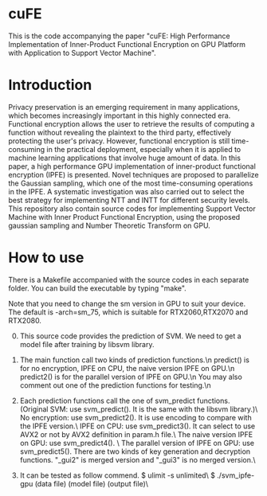# cuFE
This is the code accompanying the paper "cuFE: High Performance Implementation of Inner-Product Functional Encryption on GPU Platform with Application to Support Vector Machine". 

# Introduction
Privacy preservation is an emerging requirement in many applications, which becomes increasingly important in this highly connected era. Functional encryption allows the user to retrieve the results of computing a function without revealing the plaintext to the third party, effectively protecting the user's privacy. However, functional encryption is still time-consuming in the practical deployment, especially when it is applied to machine learning applications that involve huge amount of data. In this paper, a high performance GPU implementation of inner-product functional encryption (IPFE) is presented. Novel techniques are proposed to parallelize the Gaussian sampling, which one of the most time-consuming operations in the IPFE. A systematic investigation was also carried out to select the best strategy for implementing NTT and INTT for different security levels. This repository also contain source codes for implementing Support Vector Machine with Inner Product Functional Encryption, using the proposed gaussian sampling and Number Theoretic Transform on GPU.

# How to use
There is a Makefile accompanied with the source codes in each separate folder. You can build the executable by typing "make".

Note that you need to change the sm version in GPU to suit your device. The default is -arch=sm_75, which is suitable for RTX2060,RTX2070 and RTX2080.

0) This source code provides the prediction of SVM.
We need to get a model file after training by libsvm library.

1) The main function call two kinds of prediction functions.\n
predict() is for no encryption, IPFE on CPU, the naive version IPFE on GPU.\n
predict2() is for the parallel version of IPFE on GPU.\n
You may also comment out one of the prediction functions for testing.\n

2) Each prediction functions call the one of svm_predict functions.
(Original SVM: use svm_predict(). It is the same with the libsvm library.)\\
No encryption: use svm_predict2(). It is use encoding to compare with the IPFE version.\\
IPFE on CPU: use svm_predict3(). It can select to use AVX2 or not by AVX2 definition in param.h file.\\
The naive version IPFE on GPU: use svm_predict4(). \\
The parallel version of IPFE on GPU: use svm_predict5(). There are two kinds of key generation and decryption functions. "_gui2" is merged version and "_gui3" is no merged version.\\

3) It can be tested as follow commend.
$ ulimit -s unlimited\\
$ ./svm_ipfe-gpu (data file) (model file) (output file)\\
